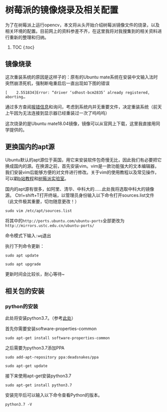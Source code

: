 # **树莓派的镜像烧录及相关配置**

为了在树莓派上运行opencv，本文将从头开始介绍树莓派镜像文件的烧录，以及相关环境的配置。目前网上的资料参差不齐，在这里我将对我搜集到的相关资料进行重新的整理和归纳。

1. TOC
{:toc}

## 镜像烧录
这次重装系统的原因是这样子的：原有的Ubuntu mate系统在安装中文输入法时突然崩溃死机，强制断电重启后一直出现如下图的错误

`[    2.551834]Error: “driver ‘sdhost-bcm2835’ already registered, aborting…`

通过多方查阅[报错信息](https://ubuntu-mate.community/t/raspberry-pi-3-model-b-plus-ubuntu-mate-installation-error-driver-sdhost-bcm2835-already-registered-aborting/19300)和询问，考虑到系统内并无重要文件，决定重装系统（前天上午因为无法连接到显示器已经重装过一次了呜呜呜）

这次烧录的是Ubuntu mate18.04镜像，镜像可以从官网上下载，这里我直接用同学提供的。
## 更换国内的apt源

Ubuntu默认的apt源位于英国，用它来安装软件包奇慢无比，因此我们有必要把它换成国内的源。在换源之前，首先安装vim。vim是一款功能强大的文本编辑器，我们安装vim后能够方便的对文件进行修改。关于vim的使用教程以及常见操作，可以戳[b站教程](https://www.bilibili.com/video/BV1Yt411X7mu)和[树莓派实验室](https://shumeipai.nxez.com/2013/12/26/linux-on-vim-editor-tutorials.html)。

国内的apt源有很多，如阿里、清华、中科大的……此处我将选取中科大的镜像源。
Ctrl+shift+T打开终端，以管理员身份输入以下命令打开sources.list文件（此文件极其重要，切勿随意更改！）

`sudo vim /etc/apt/sources.list`

将其中的`http://ports.ubuntu.com/ubuntu-ports`全部更改为`http://mirrors.ustc.edu.cn/ubuntu-ports/`

命令模式下输入`:wq`退出

执行下列命令更新：

`sudo apt update`

`sudo apt upgrade`

更新时间会比较长，耐心等待~
## 相关包的安装
### python的安装
此处将安装python3.7。（参考[此处](https://installvirtual.com/how-to-install-python-3-7-on-ubuntu-16-04-18-04/)）

首先你需要安装software-properties-common

`sudo apt-get install software-properties-common`

之后需要为python3.7添加PPA

`sudo add-apt-repository ppa:deadsnakes/ppa`

`sudo apt-get update`

接下来使用apt-get安装python3.7

`sudo apt-get install python3.7`

安装完毕后可以输入以下命令查看Python的版本。

`python3.7 -V`
